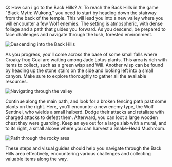 Q: How can i go to the Back Hills?
A:
To reach the Back Hills in the game "Black Myth: Wukong," you need to start by heading down the stairway from the back of the temple. This will lead you into a new valley where you will encounter a few Wolf enemies. The setting is atmospheric, with dense foliage and a path that guides you forward. As you descend, be prepared to face challenges and navigate through the lush, forested environment.

![Descending into the Back Hills](https://oyster.ignimgs.com/mediawiki/apis.ign.com/black-myth-wukong/e/eb/Wukong_Bamboo_1.jpg)

As you progress, you'll come across the base of some small falls where Croaky frog Guai are waiting among Jade Lotus plants. This area is rich with items to collect, such as a green wisp and Will. Another wisp can be found by heading up the stone stairs on the side and looking left into a small canyon. Make sure to explore thoroughly to gather all the available resources.

![Navigating through the valley](https://oyster.ignimgs.com/mediawiki/apis.ign.com/black-myth-wukong/f/f7/Wukong_Bamboo_5.jpg)

Continue along the main path, and look for a broken fencing path past some plants on the right. Here, you'll encounter a new enemy type, the Wolf Sentinel, who wields a small halberd. Dodge their attacks and retaliate with charged attacks to defeat them. Afterward, you can loot a large wooden chest they were guarding. Keep an eye out for a large slab with a mural, and to its right, a small alcove where you can harvest a Snake-Head Mushroom.

![Path through the rocky area](https://oyster.ignimgs.com/mediawiki/apis.ign.com/black-myth-wukong/4/4e/Wukong_Bamboo_4.jpg)

These steps and visual guides should help you navigate through the Back Hills area effectively, encountering various challenges and collecting valuable items along the way.
